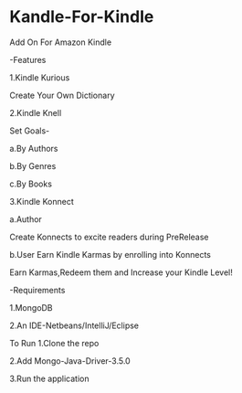 # Kandle-For-Kindle


Add On For Amazon Kindle


-Features

1.Kindle Kurious

Create Your Own Dictionary

2.Kindle Knell

Set Goals-

a.By Authors

b.By Genres

c.By Books

3.Kindle Konnect

a.Author

Create Konnects to excite readers during PreRelease

b.User
Earn Kindle Karmas by enrolling into Konnects

Earn Karmas,Redeem them and Increase your Kindle Level!

-Requirements

1.MongoDB

2.An IDE-Netbeans/IntelliJ/Eclipse


To Run
1.Clone the repo

2.Add Mongo-Java-Driver-3.5.0

3.Run the application
